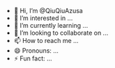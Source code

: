 - 👋 Hi, I’m @QiuQiuAzusa
- 👀 I’m interested in ...
- 🌱 I’m currently learning ...
- 💞️ I’m looking to collaborate on ...
- 📫 How to reach me ...
- 😄 Pronouns: ...
- ⚡ Fun fact: ...

<!---
QiuQiuAzusa/QiuQiuAzusa is a ✨ special ✨ repository because its `README.md` (this file) appears on your GitHub profile.
You can click the Preview link to take a look at your changes.
--->
